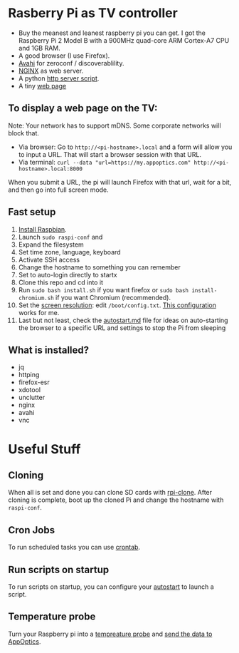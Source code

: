# Rasberry Pi as TV controller

- Buy the meanest and leanest raspberry pi you can get. I got the Raspberry Pi 2 Model B with a 900MHz quad-core ARM Cortex-A7 CPU and 1GB RAM.
- A good browser (I use Firefox). 
- [Avahi](https://en.wikipedia.org/wiki/Avahi_(software)) for zeroconf / discoverablility.
- [NGINX](https://www.raspberrypi.org/documentation/remote-access/web-server/nginx.md) as web server.
- A python [http server script](https://github.com/librato/raspberry-pi/blob/master/http_server.py). 
- A tiny [web page](https://github.com/librato/raspberry-pi/blob/master/index.html)

## To display a web page on the TV:

Note: Your network has to support mDNS. Some corporate networks will block that.

- Via browser: Go to `http://<pi-hostname>.local` and a form will allow you to input a URL. That will start a browser session with that URL.
- Via terminal: `curl --data "url=https://my.appoptics.com" http://<pi-hostname>.local:8000`

When you submit a URL, the pi will launch Firefox with that url, wait for a bit, and then go into full screen mode.

## Fast setup

1. [Install Raspbian](https://www.raspberrypi.org/documentation/installation/installing-images/).
1. Launch `sudo raspi-conf` and 
  1. Expand the filesystem
  2. Set time zone, language, keyboard
  2. Activate SSH access
  3. Change the hostname to something you can remember
  4. Set to auto-login directly to startx
1. Clone this repo and cd into it
1. Run `sudo bash install.sh` if you want firefox or `sudo bash install-chromium.sh` if you want Chromium (recommended).
1. Set the [screen resolution](http://elinux.org/RPiconfig ): edit `/boot/config.txt`. [This configuration](config.txt) works for me.
1. Last but not least, check the [autostart.md](autostart.md) file for ideas on auto-starting the browser to a specific URL and settings to stop the Pi from sleeping

## What is installed?

* jq
* httping
* firefox-esr
* xdotool
* unclutter
* nginx
* avahi
* vnc

# Useful Stuff

## Cloning
When all is set and done you can clone SD cards with [rpi-clone](https://github.com/billw2/rpi-clone). 
After cloning is complete, boot up the cloned Pi and change the hostname with `raspi-conf`.
## Cron Jobs
To run scheduled tasks you can use [crontab](https://www.raspberrypi.org/documentation/linux/usage/cron.md).
## Run scripts on startup
To run scripts on startup, you can configure your [autostart](autostart.md) to launch a script. 
## Temperature probe
Turn your Raspberry pi into a [tempreature probe](https://learn.adafruit.com/adafruits-raspberry-pi-lesson-11-ds18b20-temperature-sensing/overview) and [send the data to AppOptics](temperature.md).

